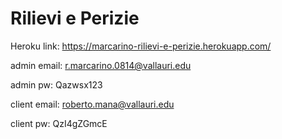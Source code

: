 # Rilievi e Perizie

  Heroku link: https://marcarino-rilievi-e-perizie.herokuapp.com/
  
  admin email: r.marcarino.0814@vallauri.edu
  
  admin pw: Qazwsx123
  
  client email: roberto.mana@vallauri.edu
  
  client pw: QzI4gZGmcE
